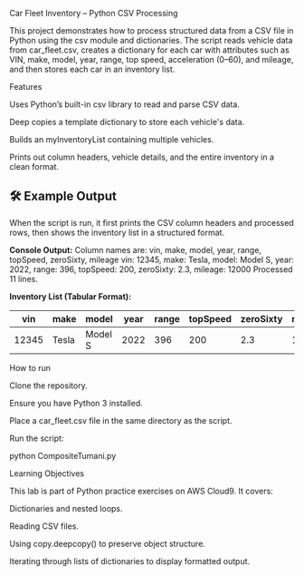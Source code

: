 Car Fleet Inventory – Python CSV Processing

This project demonstrates how to process structured data from a CSV file in Python using the csv module and dictionaries. The script reads vehicle data from car_fleet.csv, creates a dictionary for each car with attributes such as VIN, make, model, year, range, top speed, acceleration (0–60), and mileage, and then stores each car in an inventory list.

Features

Uses Python’s built-in csv library to read and parse CSV data.

Deep copies a template dictionary to store each vehicle's data.

Builds an myInventoryList containing multiple vehicles.

Prints out column headers, vehicle details, and the entire inventory in a clean format.
## 🛠️ Example Output

When the script is run, it first prints the CSV column headers and processed rows, then shows the inventory list in a structured format.

**Console Output:**
Column names are: vin, make, model, year, range, topSpeed, zeroSixty, mileage
vin: 12345, make: Tesla, model: Model S, year: 2022, range: 396, topSpeed: 200, zeroSixty: 2.3, mileage: 12000
Processed 11 lines.


**Inventory List (Tabular Format):**

| vin   | make  | model   | year | range | topSpeed | zeroSixty | mileage |
|-------|-------|---------|------|-------|----------|-----------|---------|
| 12345 | Tesla | Model S | 2022 | 396   | 200      | 2.3       | 12000  |
How to run

Clone the repository.

Ensure you have Python 3 installed.

Place a car_fleet.csv file in the same directory as the script.

Run the script:

python CompositeTumani.py

Learning Objectives

This lab is part of Python practice exercises on AWS Cloud9.
It covers:

Dictionaries and nested loops.

Reading CSV files.

Using copy.deepcopy() to preserve object structure.

Iterating through lists of dictionaries to display formatted output.
